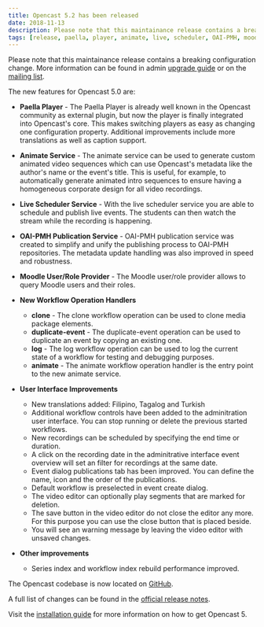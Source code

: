 ```yaml
---
title: Opencast 5.2 has been released
date: 2018-11-13
description: Please note that this maintainance release contains a breaking configuration change!
tags: [release, paella, player, animate, live, scheduler, OAI-PMH, moodle]
---
```


Please note that this maintainance release contains a breaking configuration change. More information can be found in admin [upgrade guide](https://docs.opencast.org/r/5.x/admin/upgrade/#configuration-changes-since-opencast-52) or on the [mailing list](https://groups.google.com/a/opencast.org/forum/#!topic/users/LehzK55BIfU).


The new features for Opencast 5.0 are:


* **Paella Player** - The Paella Player is already well known in the Opencast community as external plugin, but now the
  player is finally integrated into Opencast's core. This makes switching players as easy as changing one configuration
  property. Additional improvements include more translations as well as caption support.

* **Animate Service** - The animate service can be used to generate custom animated video sequences which can use
  Opencast's metadata like the author's name or the event's title. This is useful, for example, to automatically generate
  animated intro sequences to ensure having a homogeneous corporate design for all video recordings.

* **Live Scheduler Service** - With the live scheduler service you are able to schedule and publish live events. The
  students can then watch the stream while the recording is happening.

* **OAI-PMH Publication Service** - OAI-PMH publication service was created to simplify and unify the publishing process
  to OAI-PMH repositories. The metadata update handling was also improved in speed and robustness.

* **Moodle User/Role Provider** - The Moodle user/role provider allows to query Moodle users and their roles.

* **New Workflow Operation Handlers**
    * **clone** - The clone workflow operation can be used to clone media package elements.
    * **duplicate-event** - The duplicate-event operation can be used to duplicate an event by copying an existing one.
    * **log** - The log workflow operation can be used to log the current state of a workflow for testing and debugging purposes.
    * **animate** - The animate workflow operation handler is the entry point to the new animate service.

* **User Interface Improvements**
    * New translations added: Filipino, Tagalog and Turkish
    * Additional workflow controls have been added to the adminitration user interface.
    You can stop running or delete the previous started workflows.
    * New recordings can be scheduled by specifying the end time or duration.
    * A click on the recording date in the adminitrative interface event overview will set an filter
    for recordings at the same date.
    * Event dialog publications tab has been improved. You can define the name, icon and the order of the publications.
    * Default workflow is preselected in event create dialog.
    * The video editor can optionally play segments that are marked for deletion.
    * The save button in the video editor do not close the editor any more.
    For this purpose you can use the close button that is placed beside.
    * You will see an warning message by leaving the video editor with unsaved changes.

* **Other improvements**
    * Series index and workflow index rebuild performance improved.


The Opencast codebase is now located on [GitHub](https://github.com/opencast/opencast).

A full list of changes can be found in the [official release notes](https://docs.opencast.org/r/5.x/admin/releasenotes/).

Visit the [installation guide](https://docs.opencast.org/r/5.x/admin/installation/) for more information on how to get Opencast 5.
